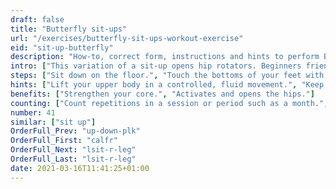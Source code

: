 ```yaml
---
draft: false
title: "Butterfly sit-ups"
url: "/exercises/butterfly-sit-ups-workout-exercise"
eid: "sit-up-butterfly"
description: "How-to, correct form, instructions and hints to perform Butterfly sit-ups. Similar exercises and video demo"
intro: ["This variation of a sit-up opens hip rotators. Beginners friendly it works simultaneously both abs and hips."]
steps: ["Sit down on the floor.", "Touch the bottoms of your feet with each other, bending your knees as in a butterfly stretch.", "Lie back, keeping the feet touching themselves and knees open. While going down join hands in the chest.", "Once with your back on the ground, roll up coming to the sitting position once again."]
hints: ["Lift your upper body in a controlled, fluid movement.", "Keep your knees wide opened.", "Keep head in a neutral position."]
benefits: ["Strengthen your core.", "Activates and opens the hips."]
counting: ["Count repetitions in a session or period such as a month.", "Add the exercise to your crunch variations."]
number: 41
similar: ["sit up"]
OrderFull_Prev: "up-down-plk"
OrderFull_First: "calfr"
OrderFull_Next: "lsit-r-leg"
OrderFull_Last: "lsit-r-leg"
date: 2021-03-16T11:41:25+01:00
---
```

